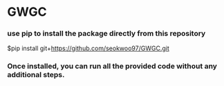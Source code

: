 # GWGC
### use pip to install the package directly from this repository
$pip install git+https://github.com/seokwoo97/GWGC.git
### Once installed, you can run all the provided code without any additional steps.
